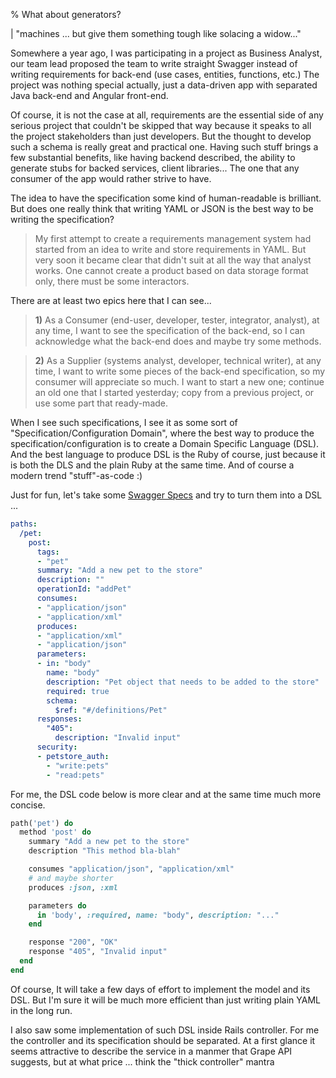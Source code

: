 % What about generators?

| "machines ... but give them something tough like solacing a widow..."

Somewhere a year ago, I was participating in a project as Business Analyst, our team lead proposed the team to write straight Swagger instead of writing requirements for back-end (use cases, entities, functions, etc.) The project was nothing special actually, just a data-driven app with separated Java back-end and Angular front-end.

Of course, it is not the case at all, requirements are the essential side of any serious project that couldn't be skipped that way because it speaks to all the project stakeholders than just developers. But the thought to develop such a schema is really great and practical one.  Having such stuff brings a few substantial benefits, like having backend described, the ability to generate stubs for backed services, client libraries... The one that any consumer of the app would rather strive to have.

The idea to have the specification some kind of human-readable is brilliant. But does one really think that writing YAML or JSON is the best way to be writing the specification?

> My first attempt to create a requirements management system had started from an idea to write and store requirements in YAML. But very soon it became clear that didn't suit at all the way that analyst works. One cannot create a product based on data storage format only, there must be some interactors.

There are at least two epics here that I can see...

> __1)__ As a Consumer (end-user, developer, tester, integrator, analyst), at any time, I want to see the specification of the back-end, so I can acknowledge what the back-end does and maybe try some methods.

> __2)__ As a Supplier (systems analyst, developer, technical writer), at any time, I want to write some pieces of the back-end specification, so my consumer will appreciate so much. I want to start a new one; continue an old one that I started yesterday; copy from a previous project, or use some part that ready-made.

When I see such specifications, I see it as some sort of "Specification/Configuration Domain", where the best way to produce the specification/configuration is to create a Domain Specific Language (DSL). And the best language to produce DSL is the Ruby of course, just because it is both the DLS and the plain Ruby at the same time. And of course a modern trend "stuff"-as-code :)

Just for fun, let's take some [Swagger Specs](https://editor.swagger.io/) and try to turn them into a DSL ...

```yaml
paths:
  /pet:
    post:
      tags:
      - "pet"
      summary: "Add a new pet to the store"
      description: ""
      operationId: "addPet"
      consumes:
      - "application/json"
      - "application/xml"
      produces:
      - "application/xml"
      - "application/json"
      parameters:
      - in: "body"
        name: "body"
        description: "Pet object that needs to be added to the store"
        required: true
        schema:
          $ref: "#/definitions/Pet"
      responses:
        "405":
          description: "Invalid input"
      security:
      - petstore_auth:
        - "write:pets"
        - "read:pets"
```

For me, the DSL code below is more clear and at the same time much more concise.

```ruby
path('pet') do
  method 'post' do
    summary "Add a new pet to the store"
    description "This method bla-blah"

    consumes "application/json", "application/xml"
    # and maybe shorter
    produces :json, :xml

    parameters do
      in 'body', :required, name: "body", description: "..."
    end

    response "200", "OK"
    response "405", "Invalid input"
  end
end
```

Of course, It will take a few days of effort to implement the model and its DSL. But I'm sure it will be much more efficient than just writing plain YAML in the long run.

I also saw some implementation of such DSL inside Rails controller. For me the controller and its specification should be separated. At a first glance it seems attractive to describe the service in a manmer that Grape API suggests, but at what price ... think the "thick controller" mantra
